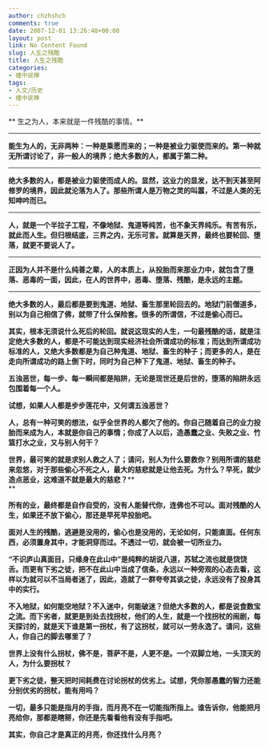 ```yaml
---
author: chzhshch
comments: true
date: 2007-12-01 13:26:48+00:00
layout: post
link: No Content Found
slug: 人生之残酷
title: 人生之残酷
categories:
- 缠中说禅
tags:
- 人文/历史
- 缠中说禅
---
```


			

** 生之为人，本来就是一件残酷的事情。**

** **

**能生为人的，无非两种：一种是乘愿而来的；一种是被业力驱使而来的。第一种就无所谓讨论了，非一般人的境界；绝大多数的人，都属于第二种。**

** **

**绝大多数的人，都是被业力驱使而成人的。显然，这业力的显发，达不到天甚至阿修罗的境界，因此就沦落为人了。那些所谓人是万物之灵的叫嚣，不过是人类的无知呻吟而已。**

** **

**人，就是一个半拉子工程，不像地狱、鬼道等纯苦，也不象天界纯乐。有苦有乐，就此而人生。但归根结底，三界之内，无乐可言。就算是天界，最终也要轮回、堕落，就更不要说人了。**

** **

**正因为人并不是什么纯善之辈，人的本质上，从投胎而来那业力中，就包含了堕落、恶毒的一面，因此，在人的世界中，恶毒、堕落、残酷，是永远的主题。**

** **

**绝大多数的人，最后都是要到鬼道、地狱、畜生那里轮回去的。地狱门前僧道多，别以为自己相信了佛，就带了什么保险套。很多的所谓信，不过是偷心而已。**

**其实，根本无须说什么死后的轮回。就说这现实的人生，一句最残酷的话，就是注定绝大多数的人，都是不可能达到现实经济社会所谓成功的标准；而达到所谓成功标准的人，又绝大多数都是为自己种鬼道、地狱、畜生的种子；而更多的人，是在走向所谓成功的路上倒下时，同时为自己种下了鬼道、地狱、畜生的种子。**

**五浊恶世，每一步、每一瞬间都是陷阱，无论是现世还是后世的，堕落的陷阱永远包围着每一个人。**

**试想，如果人人都是步步莲花中，又何谓五浊恶世？**

**人，总有一种可笑的想法，似乎全世界的人都欠了他的。你自己随着自己的业力投胎而来成为人，本就是你自己的事情；你成了人以后，造愚蠢之业、失败之业、竹篮打水之业，又与别人何干？**

**世界，最可笑的就是求别人救之人了；请问，别人为什么要救你？别用所谓的慈悲来忽悠，对于那些偷心不死之人，最大的慈悲就是让他去死。为什么？早死，就少造点恶业，这难道不就是最大的慈悲？****  
**

**所有的业，最终都是自作自受的，没有人能替代你，连佛也不可以。面对残酷的人生，如果还不放下偷心，那还是早死早投胎吧。**

**面对人生的残酷，逃避是没用的，偷心也是没用的，无论如何，只能直面。任何东西，必须置身其中，才能洞穿而过。不透过一切，就会被一切所业力。**

**“不识庐山真面目，只缘身在此山中”是纯粹的胡说八道，苏轼之流也就是饶饶舌。而更有下劣之徒，把不在此山中当成了信条，永远以一种旁观的心态去看，这样以为就可以不当局者迷了，因此，造就了一群夸夸其谈之徒，永远没有了投身其中的实行。**

**不入地狱，如何能空地狱？不入迷中，何能破迷？但绝大多数的人，都是说食数宝之流。而下劣者，就更是到处去找拐杖，他们的人生，就是一个找拐杖的闹剧，每天探讨的，就是天下谁是第一拐杖，有了这拐杖，就可以一劳永逸了。请问，这些人，你自己的脚去哪里了？**

**世界上没有什么拐杖，佛不是，菩萨不是，人更不是。一个双脚立地，一头顶天的人，为什么要拐杖？**

**更下劣之徒，整天把时间耗费在讨论拐杖的优劣上。试想，凭你那愚蠢的智力还能分别优劣的拐杖，能有用吗？**

**一切，最多只能是指月的手指，而月亮不在一切能指所指上。谁告诉你，他能把月亮给你，那都是瞎掰，你还是先看看他有没有手指吧。**

**其实，你自己才是真正的月亮，你还找什么月亮？**
